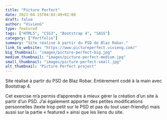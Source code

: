 ```yaml
---
title: "Picture Perfect"
date: 2021-04-15T04:03:49+02:00
draft: false
author: "VivienG"
type: featured
tags: ["HTML5", "CSS3", "Bootstrap 4", "SASS"]
category: ["Portfolio"]
summary: "Site réalisé à partir du PSD de Blaz Robar."
link_to_website: "https://www.pictureperfect.vivieng.com/"
big_thumbnail: "images/picture-perfect-big.jpg"
medium_thumbnail: "images/picture-perfect-medium.jpg"
small_thumbnail: "images/picture-perfect-small.jpg"
alt_thumbnail: "Picture Perfect project"
---
```


Site réalisé à partir du PSD de Blaz Robar. Entièrement codé à la main avec Bootstrap 4.

Cet exercise m’a permis d’apprendre à mieux gérer la création d’un site à partir d’un PSD. J’ai également apporter des petites modifications personnelles (texte trop petit sur le PSD et pas du tout user-friendly) mais aussi sur la partie « featured » ainsi que les liens du site.